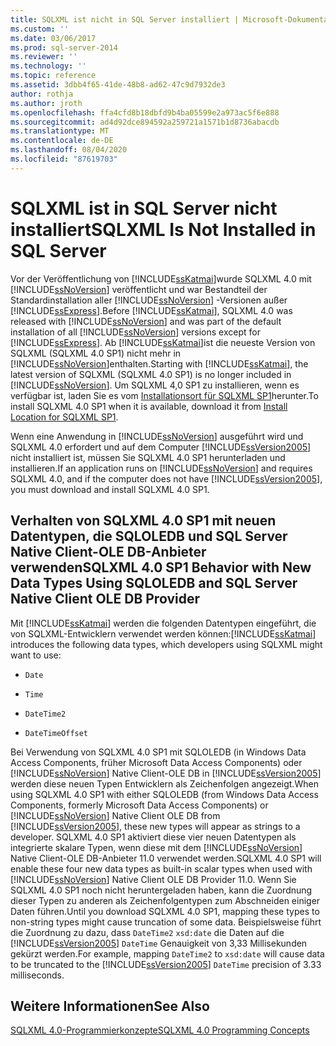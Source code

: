 ```yaml
---
title: SQLXML ist nicht in SQL Server installiert | Microsoft-Dokumentation
ms.custom: ''
ms.date: 03/06/2017
ms.prod: sql-server-2014
ms.reviewer: ''
ms.technology: ''
ms.topic: reference
ms.assetid: 3dbb4f65-41de-48b8-ad62-47c9d7932de3
author: rothja
ms.author: jroth
ms.openlocfilehash: ffa4cfd8b18dbfd9b4ba05599e2a973ac5f6e888
ms.sourcegitcommit: ad4d92dce894592a259721a1571b1d8736abacdb
ms.translationtype: MT
ms.contentlocale: de-DE
ms.lasthandoff: 08/04/2020
ms.locfileid: "87619703"
---
```

# <a name="sqlxml-is-not-installed-in-sql-server"></a><span data-ttu-id="bbe4f-102">SQLXML ist in SQL Server nicht installiert</span><span class="sxs-lookup"><span data-stu-id="bbe4f-102">SQLXML Is Not Installed in SQL Server</span></span>
  <span data-ttu-id="bbe4f-103">Vor der Veröffentlichung von [!INCLUDE[ssKatmai](../../includes/sskatmai-md.md)]wurde SQLXML 4.0 mit [!INCLUDE[ssNoVersion](../../includes/ssnoversion-md.md)] veröffentlicht und war Bestandteil der Standardinstallation aller [!INCLUDE[ssNoVersion](../../includes/ssnoversion-md.md)] -Versionen außer [!INCLUDE[ssExpress](../../includes/ssexpress-md.md)].</span><span class="sxs-lookup"><span data-stu-id="bbe4f-103">Before [!INCLUDE[ssKatmai](../../includes/sskatmai-md.md)], SQLXML 4.0 was released with [!INCLUDE[ssNoVersion](../../includes/ssnoversion-md.md)] and was part of the default installation of all [!INCLUDE[ssNoVersion](../../includes/ssnoversion-md.md)] versions except for [!INCLUDE[ssExpress](../../includes/ssexpress-md.md)].</span></span> <span data-ttu-id="bbe4f-104">Ab [!INCLUDE[ssKatmai](../../includes/sskatmai-md.md)]ist die neueste Version von SQLXML (SQLXML 4.0 SP1) nicht mehr in [!INCLUDE[ssNoVersion](../../includes/ssnoversion-md.md)]enthalten.</span><span class="sxs-lookup"><span data-stu-id="bbe4f-104">Starting with [!INCLUDE[ssKatmai](../../includes/sskatmai-md.md)], the latest version of SQLXML (SQLXML 4.0 SP1) is no longer included in [!INCLUDE[ssNoVersion](../../includes/ssnoversion-md.md)].</span></span> <span data-ttu-id="bbe4f-105">Um SQLXML 4,0 SP1 zu installieren, wenn es verfügbar ist, laden Sie es vom [Installationsort für SQLXML SP1](https://www.microsoft.com/download/details.aspx?id=44272)herunter.</span><span class="sxs-lookup"><span data-stu-id="bbe4f-105">To install SQLXML 4.0 SP1 when it is available, download it from [Install Location for SQLXML SP1](https://www.microsoft.com/download/details.aspx?id=44272).</span></span>  
  
 <span data-ttu-id="bbe4f-106">Wenn eine Anwendung in [!INCLUDE[ssNoVersion](../../includes/ssnoversion-md.md)] ausgeführt wird und SQLXML 4.0 erfordert und auf dem Computer [!INCLUDE[ssVersion2005](../../includes/ssversion2005-md.md)] nicht installiert ist, müssen Sie SQLXML 4.0 SP1 herunterladen und installieren.</span><span class="sxs-lookup"><span data-stu-id="bbe4f-106">If an application runs on [!INCLUDE[ssNoVersion](../../includes/ssnoversion-md.md)] and requires SQLXML 4.0, and if the computer does not have [!INCLUDE[ssVersion2005](../../includes/ssversion2005-md.md)], you must download and install SQLXML 4.0 SP1.</span></span>  
  
## <a name="sqlxml-40-sp1-behavior-with-new-data-types-using-sqloledb-and-sql-server-native-client-ole-db-provider"></a><span data-ttu-id="bbe4f-107">Verhalten von SQLXML 4.0 SP1 mit neuen Datentypen, die SQLOLEDB und SQL Server Native Client-OLE DB-Anbieter verwenden</span><span class="sxs-lookup"><span data-stu-id="bbe4f-107">SQLXML 4.0 SP1 Behavior with New Data Types Using SQLOLEDB and SQL Server Native Client OLE DB Provider</span></span>  
 <span data-ttu-id="bbe4f-108">Mit [!INCLUDE[ssKatmai](../../includes/sskatmai-md.md)] werden die folgenden Datentypen eingeführt, die von SQLXML-Entwicklern verwendet werden können:</span><span class="sxs-lookup"><span data-stu-id="bbe4f-108">[!INCLUDE[ssKatmai](../../includes/sskatmai-md.md)] introduces the following data types, which developers using SQLXML might want to use:</span></span>  
  
-   `Date`  
  
-   `Time`  
  
-   `DateTime2`  
  
-   `DateTimeOffset`  
  
 <span data-ttu-id="bbe4f-109">Bei Verwendung von SQLXML 4.0 SP1 mit SQLOLEDB (in Windows Data Access Components, früher Microsoft Data Access Components) oder [!INCLUDE[ssNoVersion](../../includes/ssnoversion-md.md)] Native Client-OLE DB in [!INCLUDE[ssVersion2005](../../includes/ssversion2005-md.md)] werden diese neuen Typen Entwicklern als Zeichenfolgen angezeigt.</span><span class="sxs-lookup"><span data-stu-id="bbe4f-109">When using SQLXML 4.0 SP1 with either SQLOLEDB (from Windows Data Access Components, formerly Microsoft Data Access Components) or [!INCLUDE[ssNoVersion](../../includes/ssnoversion-md.md)] Native Client OLE DB from [!INCLUDE[ssVersion2005](../../includes/ssversion2005-md.md)], these new types will appear as strings to a developer.</span></span> <span data-ttu-id="bbe4f-110">SQLXML 4.0 SP1 aktiviert diese vier neuen Datentypen als integrierte skalare Typen, wenn diese mit dem [!INCLUDE[ssNoVersion](../../includes/ssnoversion-md.md)] Native Client-OLE DB-Anbieter 11.0 verwendet werden.</span><span class="sxs-lookup"><span data-stu-id="bbe4f-110">SQLXML 4.0 SP1 will enable these four new data types as built-in scalar types when used with [!INCLUDE[ssNoVersion](../../includes/ssnoversion-md.md)] Native Client OLE DB Provider 11.0.</span></span> <span data-ttu-id="bbe4f-111">Wenn Sie SQLXML 4.0 SP1 noch nicht heruntergeladen haben, kann die Zuordnung dieser Typen zu anderen als Zeichenfolgentypen zum Abschneiden einiger Daten führen.</span><span class="sxs-lookup"><span data-stu-id="bbe4f-111">Until you download SQLXML 4.0 SP1, mapping these types to non-string types might cause truncation of some data.</span></span> <span data-ttu-id="bbe4f-112">Beispielsweise führt die Zuordnung zu dazu, dass `DateTime2` `xsd:date` die Daten auf die [!INCLUDE[ssVersion2005](../../includes/ssversion2005-md.md)] `DateTime` Genauigkeit von 3,33 Millisekunden gekürzt werden.</span><span class="sxs-lookup"><span data-stu-id="bbe4f-112">For example, mapping `DateTime2` to `xsd:date` will cause data to be truncated to the [!INCLUDE[ssVersion2005](../../includes/ssversion2005-md.md)] `DateTime` precision of 3.33 milliseconds.</span></span>  
  
## <a name="see-also"></a><span data-ttu-id="bbe4f-113">Weitere Informationen</span><span class="sxs-lookup"><span data-stu-id="bbe4f-113">See Also</span></span>  
 [<span data-ttu-id="bbe4f-114">SQLXML 4.0-Programmierkonzepte</span><span class="sxs-lookup"><span data-stu-id="bbe4f-114">SQLXML 4.0 Programming Concepts</span></span>](sqlxml-4-0-programming-concepts.md)  
  
  
